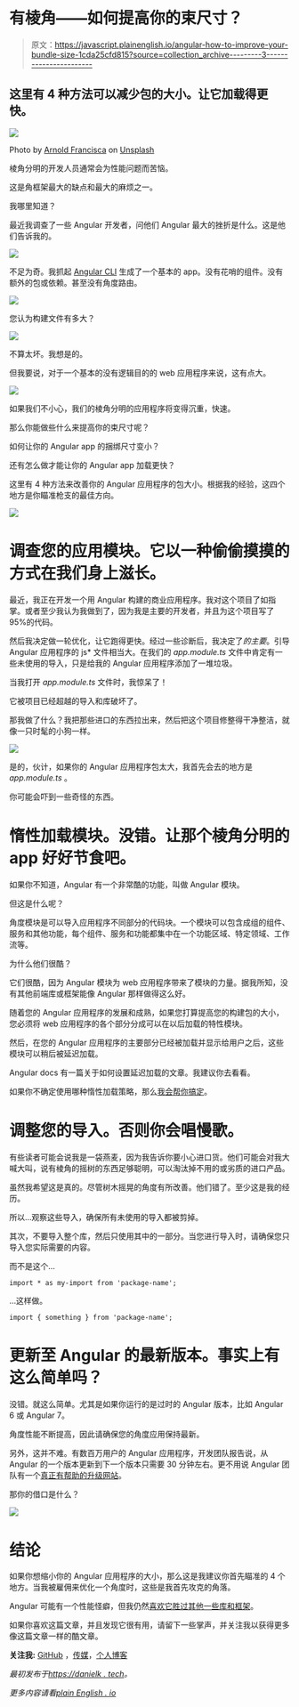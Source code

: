 # 有棱角——如何提高你的束尺寸？

> 原文：<https://javascript.plainenglish.io/angular-how-to-improve-your-bundle-size-1cda25cfd815?source=collection_archive---------3----------------------->

## 这里有 4 种方法可以减少包的大小。让它加载得更快。

![](img/8a088e8d7b520cb6bbe8d171d84c0e78.png)

Photo by [Arnold Francisca](https://unsplash.com/@clark_fransa?utm_source=medium&utm_medium=referral) on [Unsplash](https://unsplash.com?utm_source=medium&utm_medium=referral)

棱角分明的开发人员通常会为性能问题而苦恼。

这是角框架最大的缺点和最大的麻烦之一。

我哪里知道？

最近我调查了一些 Angular 开发者，问他们 Angular 最大的挫折是什么。这是他们告诉我的。

![](img/0893a06021c789b30535bad9b0d2519a.png)

不足为奇。我抓起 [Angular CLI](https://danielk.tech/home/how-to-install-and-use-the-angular-cli) 生成了一个基本的 app。没有花哨的组件。没有额外的包或依赖。甚至没有角度路由。

![](img/9032de2c3063da2768a1222edbf72a22.png)

您认为构建文件有多大？

![](img/b746b0f818e623f64f84b4503f9f7b95.png)

不算太坏。我想是的。

但我要说，对于一个基本的没有逻辑目的的 web 应用程序来说，这有点大。

![](img/5cd995e12fd604fb2239cd37132347ce.png)

如果我们不小心，我们的棱角分明的应用程序将变得沉重，快速。

那么你能做些什么来提高你的束尺寸呢？

如何让你的 Angular app 的捆绑尺寸变小？

还有怎么做才能让你的 Angular app 加载更快？

这里有 4 种方法来改善你的 Angular 应用程序的包大小。根据我的经验，这四个地方是你瞄准枪支的最佳方向。

[![](img/f1b6577fb74e9686aa28b76134fcd343.png)](https://school.danielk.tech/course/unleash-your-angular-testing-skills?utm_source=medium&utm_medium=banner&utm_campaign=unleash_testing_skills)

# 调查您的应用模块。它以一种偷偷摸摸的方式在我们身上滋长。

最近，我正在开发一个用 Angular 构建的商业应用程序。我对这个项目了如指掌。或者至少我认为我做到了，因为我是主要的开发者，并且为这个项目写了 95%的代码。

然后我决定做一轮优化，让它跑得更快。经过一些诊断后，我决定了*的主要*。引导 Angular 应用程序的 js* 文件相当大。在我们的 *app.module.ts* 文件中肯定有一些未使用的导入，只是给我的 Angular 应用程序添加了一堆垃圾。

当我打开 *app.module.ts* 文件时，我惊呆了！

它被项目已经超越的导入和库破坏了。

那我做了什么？我把那些进口的东西拉出来，然后把这个项目修整得干净整洁，就像一只时髦的小狗一样。

![](img/72211f87bcbd7d8ab9ce3d6b08d8c493.png)

是的，伙计，如果你的 Angular 应用程序包太大，我首先会去的地方是 *app.module.ts* 。

你可能会吓到一些奇怪的东西。

# 惰性加载模块。没错。让那个棱角分明的 app 好好节食吧。

如果你不知道，Angular 有一个非常酷的功能，叫做 Angular 模块。

但这是什么呢？

角度模块是可以导入应用程序不同部分的代码块。一个模块可以包含成组的组件、服务和其他功能，每个组件、服务和功能都集中在一个功能区域、特定领域、工作流等。

为什么他们很酷？

它们很酷，因为 Angular 模块为 web 应用程序带来了模块的力量。据我所知，没有其他前端库或框架能像 Angular 那样做得这么好。

随着您的 Angular 应用程序的发展和成熟，如果您打算提高您的构建包的大小，您必须将 web 应用程序的各个部分分成可以在以后加载的特性模块。

然后，在您的 Angular 应用程序的主要部分已经被加载并显示给用户之后，这些模块可以稍后被延迟加载。

Angular docs 有一篇关于如何设置延迟加载的文章。我建议你去看看。

如果你不确定使用哪种惰性加载策略，那么[我会帮你搞定](https://danielk.tech/home/the-complete-guide-to-angular-preloading-strategies)。

# 调整您的导入。否则你会唱慢歌。

有些读者可能会说我是一袋燕麦，因为我告诉你要小心进口货。他们可能会对我大喊大叫，说有棱角的摇树的东西足够聪明，可以淘汰掉不用的或劣质的进口产品。

虽然我希望这是真的。尽管树木摇晃的角度有所改善。他们错了。至少这是我的经历。

所以…观察这些导入，确保所有未使用的导入都被剪掉。

其次，不要导入整个库，然后只使用其中的一部分。当您进行导入时，请确保您只导入您实际需要的内容。

而不是这个…

```
import * as my-import from 'package-name';
```

…这样做。

```
import { something } from 'package-name';
```

# 更新至 Angular 的最新版本。事实上有这么简单吗？

没错。就这么简单。尤其是如果你运行的是过时的 Angular 版本，比如 Angular 6 或 Angular 7。

角度性能不断提高，因此请确保您的角度应用保持最新。

另外，这并不难。有数百万用户的 Angular 应用程序，开发团队报告说，从 Angular 的一个版本更新到下一个版本只需要 30 分钟左右。更不用说 Angular 团队有一个[真正有帮助的升级网站](https://update.angular.io/)。

那你的借口是什么？

[![](img/f1b6577fb74e9686aa28b76134fcd343.png)](https://school.danielk.tech/course/unleash-your-angular-testing-skills?utm_source=medium&utm_medium=banner&utm_campaign=unleash_testing_skills)

# 结论

如果你想缩小你的 Angular 应用程序的大小，那么这是我建议你首先瞄准的 4 个地方。当我被雇佣来优化一个角度时，这些是我首先攻克的角落。

Angular 可能有一个性能怪癖，但我仍然[喜欢它胜过其他一些库和框架](https://danielk.tech/home/why-angular-instead-of-react)。

如果你喜欢这篇文章，并且发现它很有用，请留下一些掌声，并关注我以获得更多像这篇文章一样的酷文章。

**关注我:** [GitHub](https://github.com/dkreider) ，[传媒](https://dkreider.medium.com/)，[个人博客](https://danielk.tech)

*最初发布于*[*https://danielk . tech*](https://danielk.tech/home/angular-how-to-improve-bundle-size)*。*

*更多内容请看*[*plain English . io*](http://plainenglish.io/)